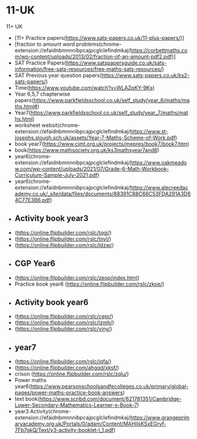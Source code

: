 # 11-UK
11+ UK

* [11+ Practice papers(https://www.sats-papers.co.uk/11-plus-papers/)]
* [fraction to amount word problems(chrome-extension://efaidnbmnnnibpcajpcglclefindmkaj/https://corbettmaths.com/wp-content/uploads/2013/02/fraction-of-an-amount-pdf2.pdf)]
* SAT Practice Papers(https://www.satspapersguide.co.uk/sats-information/free-sats-resources/free-maths-sats-resources/)
* SAT Previous year question papers(https://www.sats-papers.co.uk/ks2-sats-papers/)
* Time(https://www.youtube.com/watch?v=WLAZpKY-9Ks)
* Year 6,5,7  chapterwise papers(https://www.parkfieldsschool.co.uk/self_study/year_6/maths/maths.html#)
* Year7(https://www.parkfieldsschool.co.uk/self_study/year_7/maths/maths.html)
* worksheet websit(chrome-extension://efaidnbmnnnibpcajpcglclefindmkaj/https://www.st-josephs.slough.sch.uk/assets/Year-7-Maths-Scheme-of-Work.pdf)
* book year7(https://www.cimt.org.uk/projects/mepres/book7/book7.htm)
* book(https://www.mathsociety.org.uk/ks3mathsyear7and8)
* year6(chrome-extension://efaidnbmnnnibpcajpcglclefindmkaj/https://www.oakmeadow.com/wp-content/uploads/2021/07/Grade-6-Math-Workbook-Curriculum-Sample-July-2021.pdf)
* year6(chrome-extension://efaidnbmnnnibpcajpcglclefindmkaj/https://www.alecreedacademy.co.uk/_site/data/files/documents/88391C88C66C53FDA291A3D64C77E3B6.pdf)
* ## Activity book year3
* (https://online.flipbuilder.com/rslc/tqgj/)
* (https://online.flipbuilder.com/rslc/tnyl/)
* (https://online.flipbuilder.com/rslc/ldzw/)
* ## CGP Year6
* (https://online.flipbuilder.com/rslc/zeop/index.html)
* Practice book year6 (https://online.flipbuilder.com/rslc/zkoe/)
* ## Activity book year6
* (https://online.flipbuilder.com/rslc/cepr/)
* (https://online.flipbuilder.com/rslc/jzmh/)
* (https://online.flipbuilder.com/rslc/viny/)
* ## year7
* (https://online.flipbuilder.com/rslc/iqfa/)
* (https://online.flipbuilder.com/ahgqd/xksf/)
* crison (https://online.flipbuilder.com/rslc/zqlu/)
* Power maths year6(https://www.pearsonschoolsandfecolleges.co.uk/primary/global-pages/power-maths-practice-book-answers)
* text book(https://www.scribd.com/document/621781351/Cambridge-Lower-Secondary-Mathematics-Learner-s-Book-7)
* year3 Activity(chrome-extension://efaidnbmnnnibpcajpcglclefindmkaj/https://www.grangeprimaryacademy.org.uk/Portals/0/adam/Content/MAHiIsKSxEGrvf-7Fb7gkQ/Text/y3-activity-booklet-l_1.pdf)
